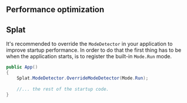 
## Performance optimization

## Splat

It's recommended to override the `ModeDetector` in your application to improve startup performance. In order to do that the first thing has to be when the application starts, is to register the built-in `Mode.Run` mode.

```csharp
public App()
{
    Splat.ModeDetector.OverrideModeDetector(Mode.Run);
    
    //... the rest of the startup code.
}
```
